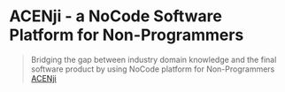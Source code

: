 # ACENji - a NoCode Software Platform for Non-Programmers  

> Bridging the gap between industry domain knowledge and the final software product by using NoCode platform for Non-Programmers <a href="https://acenji.com" target=_self> ACENji</a>
